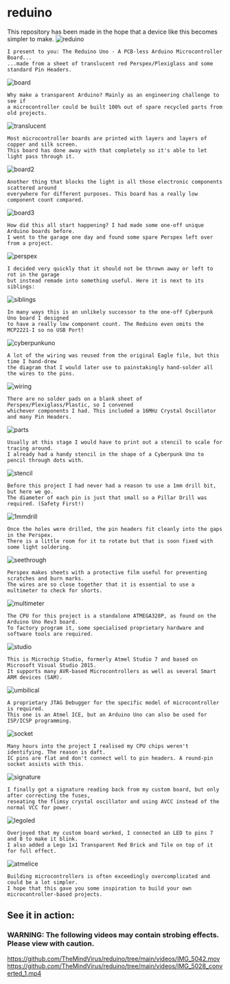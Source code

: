 # reduino
This repository has been made in the hope that a device like this becomes simpler to make.
![reduino](https://github.com/themindvirus/reduino/blob/main/photos/reduino.jpg)
```
I present to you: The Reduino Uno - A PCB-less Arduino Microcontroller Board...
...made from a sheet of translucent red Perspex/Plexiglass and some standard Pin Headers.
```
![board](https://github.com/themindvirus/reduino/blob/main/photos/board.jpg)
```
Why make a transparent Arduino? Mainly as an engineering challenge to see if
a microcontroller could be built 100% out of spare recycled parts from old projects.
```
![translucent](https://github.com/themindvirus/reduino/blob/main/photos/translucent.png)
```
Most microcontroller boards are printed with layers and layers of copper and silk screen.
This board has done away with that completely so it's able to let light pass through it.
```
![board2](https://github.com/themindvirus/reduino/blob/main/photos/board2.jpg)
```
Another thing that blocks the light is all those electronic components scattered around
everywhere for different purposes. This board has a really low component count compared.
```
![board3](https://github.com/themindvirus/reduino/blob/main/photos/board3.jpg)
```
How did this all start happening? I had made some one-off unique Arduino boards before.
I went to the garage one day and found some spare Perspex left over from a project.
```
![perspex](https://github.com/themindvirus/reduino/blob/main/photos/perspex.jpg)
```
I decided very quickly that it should not be thrown away or left to rot in the garage
but instead remade into something useful. Here it is next to its siblings:
```
![siblings](https://github.com/themindvirus/reduino/blob/main/photos/siblings.jpg)
```
In many ways this is an unlikely successor to the one-off Cyberpunk Uno board I designed
to have a really low component count. The Reduino even omits the MCP2221-I so no USB Port!
```
![cyberpunkuno](https://github.com/themindvirus/reduino/blob/main/photos/cyberpunkuno.png)
```
A lot of the wiring was reused from the original Eagle file, but this time I hand-drew
the diagram that I would later use to painstakingly hand-solder all the wires to the pins.
```
![wiring](https://github.com/themindvirus/reduino/blob/main/photos/wiring.jpg)
```
There are no solder pads on a blank sheet of Perspex/Plexiglass/Plastic, so I convened
whichever components I had. This included a 16MHz Crystal Oscillator and many Pin Headers.
```
![parts](https://github.com/themindvirus/reduino/blob/main/photos/parts.jpg)
```
Usually at this stage I would have to print out a stencil to scale for tracing around.
I already had a handy stencil in the shape of a Cyberpunk Uno to pencil through dots with.
```
![stencil](https://github.com/themindvirus/reduino/blob/main/photos/stencil.jpg)
```
Before this project I had never had a reason to use a 1mm drill bit, but here we go.
The diameter of each pin is just that small so a Pillar Drill was required. (Safety First!)
```
![1mmdrill](https://github.com/themindvirus/reduino/blob/main/photos/1mmdrill.jpg)
```
Once the holes were drilled, the pin headers fit cleanly into the gaps in the Perspex.
There is a little room for it to rotate but that is soon fixed with some light soldering.
```
![seethrough](https://github.com/themindvirus/reduino/blob/main/photos/seethrough.jpg)
```
Perspex makes sheets with a protective film useful for preventing scratches and burn marks.
The wires are so close together that it is essential to use a multimeter to check for shorts.
```
![multimeter](https://github.com/themindvirus/reduino/blob/main/photos/multimeter.jpg)
```
The CPU for this project is a standalone ATMEGA328P, as found on the Arduino Uno Rev3 board.
To factory program it, some specialised proprietary hardware and software tools are required.
```
![studio](https://github.com/themindvirus/reduino/blob/main/photos/studio.png)
```
This is Microchip Studio, formerly Atmel Studio 7 and based on Microsoft Visual Studio 2015.
It supports many AVR-based Microcontrollers as well as several Smart ARM devices (SAM).
```
![umbilical](https://github.com/themindvirus/reduino/blob/main/photos/umbilical.jpg)
```
A proprietary JTAG Debugger for the specific model of microcontroller is required.
This one is an Atmel ICE, but an Arduino Uno can also be used for ISP/ICSP programming.
```
![socket](https://github.com/themindvirus/reduino/blob/main/photos/socket.jpg)
```
Many hours into the project I realised my CPU chips weren't identifying. The reason is daft.
IC pins are flat and don't connect well to pin headers. A round-pin socket assists with this.
```
![signature](https://github.com/themindvirus/reduino/blob/main/photos/signature.png)
```
I finally got a signature reading back from my custom board, but only after correcting the fuses,
reseating the flimsy crystal oscillator and using AVCC instead of the normal VCC for power.
```
![legoled](https://github.com/themindvirus/reduino/blob/main/photos/legoled.jpg)
```
Overjoyed that my custom board worked, I connected an LED to pins 7 and 8 to make it blink.
I also added a Lego 1x1 Transparent Red Brick and Tile on top of it for full effect.
```
![atmelice](https://github.com/themindvirus/reduino/blob/main/photos/atmelice.jpg)
```
Building microcontrollers is often exceedingly overcomplicated and could be a lot simpler.
I hope that this gave you some inspiration to build your own microcontroller-based projects.
```
## See it in action:
### WARNING: The following videos may contain strobing effects. Please view with caution.
https://github.com/TheMindVirus/reduino/tree/main/videos/IMG_5042.mov
https://github.com/TheMindVirus/reduino/tree/main/videos/IMG_5028_converted_1.mp4
